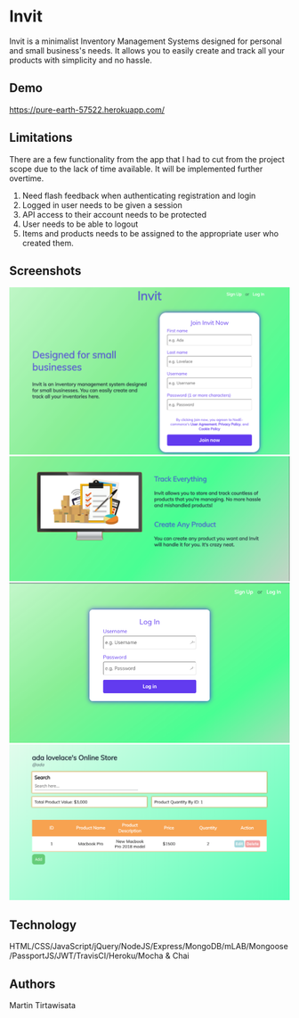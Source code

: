 # Invit
Invit is a minimalist Inventory Management Systems designed for personal and small business's needs. It allows you to easily create and track all your products with simplicity and no hassle. 
## Demo
https://pure-earth-57522.herokuapp.com/

## Limitations
There are a few functionality from the app that I had to cut from the project scope due to the lack of time available. It will be implemented further overtime.
1) Need flash feedback when authenticating registration and login
2) Logged in user needs to be given a session
3) API access to their account needs to be protected 
4) User needs to be able to logout
5) Items and products needs to be assigned to the appropriate user who created them. 
 
## Screenshots
![](png/registerpage.png)
![](png/landing.png)
![](png/loginpage.png)
![](png/userpage.png)

 
## Technology
HTML/CSS/JavaScript/jQuery/NodeJS/Express/MongoDB/mLAB/Mongoose/PassportJS/JWT/TravisCI/Heroku/Mocha & Chai

## Authors
Martin Tirtawisata
 
